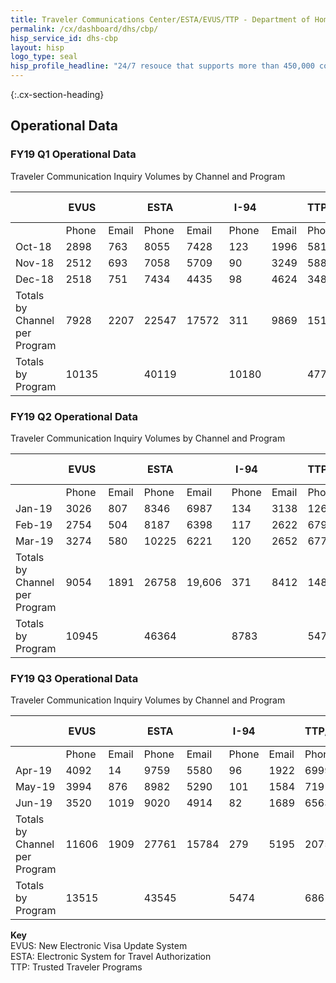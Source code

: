 ```yaml
---
title: Traveler Communications Center/ESTA/EVUS/TTP - Department of Homeland Security - CX CAP Goal Dashboard
permalink: /cx/dashboard/dhs/cbp/
hisp_service_id: dhs-cbp
layout: hisp
logo_type: seal
hisp_profile_headline: "24/7 resouce that supports more than 450,000 communications a year and 1 million traveler applicants a month"
---
```


{:.cx-section-heading}
## Operational Data

### FY19 Q1 Operational Data

Traveler Communication Inquiry Volumes by Channel and Program

|                               | EVUS  |       | ESTA   |       | I-94  |       | TTP/Other |       | Imminent Travel | Totals |
|-------------------------------|-------|-------|--------|-------|-------|-------|-----------|-------|-----------------|--------|
|                               | Phone | Email | Phone  | Email | Phone | Email | Phone     | Email | Phone           |        |
| Oct-18                        | 2898  | 763   | 8055   | 7428  | 123   | 1996  | 5819      | 10449 | 360             | 37891  |
| Nov-18                        | 2512  | 693   | 7058   | 5709  | 90    | 3249  | 5884      | 9186  | 380             | 34761  |
| Dec-18                        | 2518  | 751   | 7434   | 4435  | 98    | 4624  | 3486      | 12904 | 647             | 36897  |
| Totals by Channel per Program | 7928  | 2207  | 22547  | 17572 | 311   | 9869  | 15189     | 32539 | 1387            | 109549 |
| Totals by Program             | 10135 |       | 40119  |       | 10180 |       | 47728     |       | 1387            |        |


### FY19 Q2 Operational Data

Traveler Communication Inquiry Volumes by Channel and Program

|                               | EVUS   |       | ESTA   |        | I-94  |       | TTP/Other |       | Imminent Travel | Totals  |
|-------------------------------|--------|-------|--------|--------|-------|-------|-----------|-------|-----------------|---------|
|                               | Phone  | Email | Phone  | Email  | Phone | Email | Phone     | Email | Phone           |         |
| Jan-19                        | 3026   | 807   | 8346   | 6987   | 134   | 3138  | 1260      | 12406 | 644             | 36748   |
| Feb-19                        | 2754   | 504   | 8187   | 6398   | 117   | 2622  | 6791      | 12569 | 614             | 40556   |
| Mar-19                        | 3274   | 580   | 10225  | 6221   | 120   | 2652  | 6779      | 14899 | 754             | 45504   |
| Totals by Channel per Program | 9054   | 1891  | 26758  | 19,606 | 371   | 8412  | 14830     | 39874 | 2012            | 122808  |
| Totals by Program             | 10945  |       | 46364  |        | 8783  |       | 54704     |       | 2012            |         |


### FY19 Q3 Operational Data

Traveler Communication Inquiry Volumes by Channel and Program

|                               | EVUS   |       | ESTA   |        | I-94  |       | TTP/Other |       | Imminent Travel | Totals  |
|-------------------------------|--------|-------|--------|--------|-------|-------|-----------|-------|-----------------|---------|
|                               | Phone  | Email | Phone  | Email  | Phone | Email | Phone     | Email | Phone           |         |
| Apr-19                        | 4092   | 14    | 9759   | 5580   | 96    | 1922  | 6999      | 13746 | 936             | 36748   |
| May-19                        | 3994   | 876   | 8982   | 5290   | 101   | 1584  | 7191      | 16862 | 819             | 40556   |
| Jun-19                        | 3520   | 1019  | 9020   | 4914   | 82    | 1689  | 6563      | 17258 | 802             | 45504   |
| Totals by Channel per Program | 11606  | 1909  | 27761  | 15784  | 279   | 5195  | 20753     | 47866 | 2557            | 122808  |
| Totals by Program             | 13515  |       | 43545  |        | 5474  |       | 68619     |       | 2557            |         |


<b>Key</b></br>
EVUS: New Electronic Visa Update System</br>
ESTA: Electronic System for Travel Authorization</br>
TTP: Trusted Traveler Programs</br>
